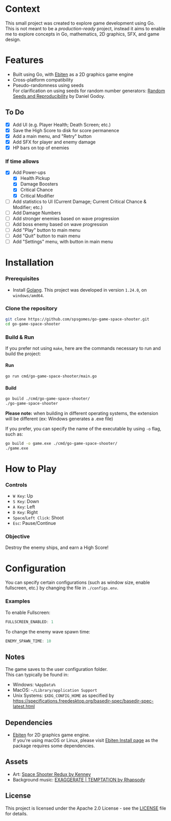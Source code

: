 # Context

This small project was created to explore game development using Go.\
This is not meant to be a *production-ready* project, instead it aims to enable me to explore concepts in Go, mathematics, 2D graphics, SFX, and game design.

# Features
- Built using Go, with [Ebiten](https://ebitengine.org/) as a 2D graphics game engine
- Cross-platform compatibility
- Pseudo-randomness using seeds\
  For clarification on using seeds for random number generators: [Random Seeds and Reproducibility](https://medium.com/towards-data-science/random-seeds-and-reproducibility-933da79446e3) by Daniel Godoy.

## To Do
- [X] Add UI (e.g. Player Health; Death Screen; etc.)
- [X] Save the High Score to disk for score permanence
- [X] Add a main menu, and "Retry" button
- [X] Add SFX for player and enemy damage
- [X] HP bars on top of enemies

### If time allows
- [X] Add Power-ups
  - [X] Health Pickup
  - [X] Damage Boosters
  - [X] Critical Chance
  - [X] Critical Modifier
- [ ] Add statistics to UI (Current Damage; Current Critical Chance & Modifier; etc.)
- [ ] Add Damage Numbers
- [ ] Add stronger enemies based on wave progression
- [ ] Add boss enemy based on wave progression
- [ ] Add "Play" button to main menu
- [ ] Add "Quit" button to main menu
- [ ] Add "Settings" menu, with button in main menu

# Installation

### Prerequisites
- Install [Golang](https://go.dev/dl/). This project was developed in version `1.24.0`, on `windows/amd64`.

### Clone the repository
```sh
git clone https://github.com/spsgomes/go-game-space-shooter.git
cd go-game-space-shooter
```

### Build & Run
If you prefer not using `make`, here are the commands necessary to run and build the project:

#### Run
```sh
go run cmd/go-game-space-shooter/main.go
```

#### Build
```sh
go build ./cmd/go-game-space-shooter/
./go-game-space-shooter
```
**Please note:** when building in different operating systems, the extension will be different (ex: Windows generates a .exe file)

If you prefer, you can specify the name of the executable by using `-o` flag, such as:
```sh
go build -o game.exe ./cmd/go-game-space-shooter/
./game.exe
```

# How to Play

### Controls
- `W Key`: Up
- `S Key`: Down
- `A Key`: Left
- `D Key`: Right
- `Space`/`Left Click`: Shoot
- `Esc`: Pause/Continue

### Objective
Destroy the enemy ships, and earn a High Score!


# Configuration
You can specify certain configurations (such as window size, enable fullscreen, etc.) by changing the file in `./configs.env`.

### Examples

To enable Fullscreen:
```go
FULLSCREEN_ENABLED: 1
```

To change the enemy wave spawn time:
```go
ENEMY_SPAWN_TIME: 10
```

## Notes
The game saves to the user configuration folder.\
This can typically be found in:
- Windows: `%AppData%`
- MacOS: `~/Library/application Support`
- Unix Systems: `$XDG_CONFIG_HOME` as specified by https://specifications.freedesktop.org/basedir-spec/basedir-spec-latest.html

## Dependencies
- [Ebiten](https://ebitengine.org/) for 2D graphics game engine.\
  If you're using macOS or Linux, please visit [Ebiten Install page](https://ebitengine.org/en/documents/install.html) as the package requires some dependencies.

## Assets
- Art: [Space Shooter Redux by Kenney](https://kenney.nl/assets/space-shooter-redux)
- Background music: [EXAGGERATE | TEMPTATION by Rhapsody](https://freemusicarchive.org/music/rhapsody/single/exaggerate-temptation/)

## License
This project is licensed under the Apache 2.0 License - see the [LICENSE](LICENSE) file for details.
